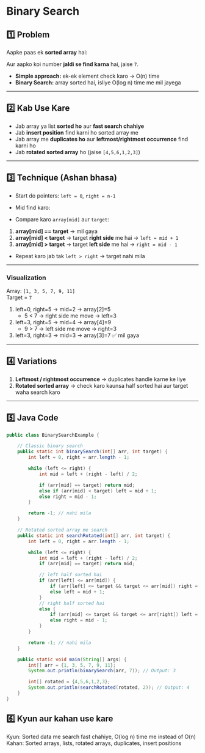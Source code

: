 # Binary Search
## 1️⃣ Problem
Aapke paas ek **sorted array** hai:

Aur aapko koi number **jaldi se find karna** hai, jaise `7`.  

- **Simple approach:** ek-ek element check karo → O(n) time  
- **Binary Search:** array sorted hai, isliye O(log n) time me mil jayega  

---

## 2️⃣ Kab Use Kare

- Jab array ya list **sorted ho** aur **fast search chahiye**  
- Jab **insert position** find karni ho sorted array me  
- Jab array me **duplicates ho** aur **leftmost/rightmost occurrence** find karni ho  
- Jab **rotated sorted array** ho (jaise `[4,5,6,1,2,3]`)  

---

## 3️⃣ Technique (Ashan bhasa)

- Start do pointers: `left = 0`, `right = n-1`  
- Mid find karo:

- Compare karo `array[mid]` aur `target`:

1. **array[mid] == target** → mil gaya  
2. **array[mid] < target** → target **right side** me hai → `left = mid + 1`  
3. **array[mid] > target** → target **left side** me hai → `right = mid - 1`  

- Repeat karo jab tak `left > right` → target nahi mila  

---

### Visualization

Array: `[1, 3, 5, 7, 9, 11]`  
Target = `7`

1. left=0, right=5 → mid=2 → array[2]=5  
   - 5 < 7 → right side me move → left=3  
2. left=3, right=5 → mid=4 → array[4]=9  
   - 9 > 7 → left side me move → right=3  
3. left=3, right=3 → mid=3 → array[3]=7 ✅ mil gaya  

---

## 4️⃣ Variations

1. **Leftmost / rightmost occurrence** → duplicates handle karne ke liye  
2. **Rotated sorted array** → check karo kaunsa half sorted hai aur target waha search karo  

---

## 5️⃣ Java Code

```java
public class BinarySearchExample {

    // Classic binary search
    public static int binarySearch(int[] arr, int target) {
        int left = 0, right = arr.length - 1;

        while (left <= right) {
            int mid = left + (right - left) / 2;

            if (arr[mid] == target) return mid;
            else if (arr[mid] < target) left = mid + 1;
            else right = mid - 1;
        }

        return -1; // nahi mila
    }

    // Rotated sorted array me search
    public static int searchRotated(int[] arr, int target) {
        int left = 0, right = arr.length - 1;

        while (left <= right) {
            int mid = left + (right - left) / 2;
            if (arr[mid] == target) return mid;

            // left half sorted hai
            if (arr[left] <= arr[mid]) {
                if (arr[left] <= target && target <= arr[mid]) right = mid - 1;
                else left = mid + 1;
            } 
            // right half sorted hai
            else {
                if (arr[mid] <= target && target <= arr[right]) left = mid + 1;
                else right = mid - 1;
            }
        }

        return -1; // nahi mila
    }

    public static void main(String[] args) {
        int[] arr = {1, 3, 5, 7, 9, 11};
        System.out.println(binarySearch(arr, 7)); // Output: 3

        int[] rotated = {4,5,6,1,2,3};
        System.out.println(searchRotated(rotated, 2)); // Output: 4
    }
}
```
##  6️⃣ Kyun aur kahan use kare
Kyun: Sorted data me search fast chahiye, O(log n) time me instead of O(n)
Kahan: Sorted arrays, lists, rotated arrays, duplicates, insert positions

